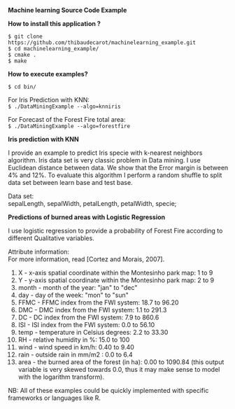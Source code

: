 **Machine learning Source Code Example**

**How to install this application ?**  

`$ git clone https://github.com/thibaudecarot/machinelearning_example.git`  
`$ cd machinelearning_example/  `  
`$ cmake .  `  
`$ make  `  

**How to execute examples?**  

`$ cd bin/`  

For Iris Prediction with KNN:  
`$ ./DataMiningExample --algo=knniris`  

For Forecast of the Forest Fire total area:   
`$ ./DataMiningExample --algo=forestfire`  

**Iris prediction with KNN** 

I provide an example to predict Iris specie with k-nearest neighbors algorithm. Iris data set is very classic problem in Data mining.
I use Euclidean distance between data. We show that the Error margin is between 4% and 12%.
To evaluate this algorithm I perform a random shuffle to split data set between learn base and test base.

Data set:  
sepalLength, sepalWidth, petalLength, petalWidth, specie;

**Predictions of burned areas with Logistic Regression** 

I use logistic regression to provide a probability of Forest Fire according to different Qualitative variables.

Attribute information:  
   For more information, read [Cortez and Morais, 2007].
   1. X - x-axis spatial coordinate within the Montesinho park map: 1 to 9
   2. Y - y-axis spatial coordinate within the Montesinho park map: 2 to 9
   3. month - month of the year: "jan" to "dec" 
   4. day - day of the week: "mon" to "sun"
   5. FFMC - FFMC index from the FWI system: 18.7 to 96.20
   6. DMC - DMC index from the FWI system: 1.1 to 291.3 
   7. DC - DC index from the FWI system: 7.9 to 860.6 
   8. ISI - ISI index from the FWI system: 0.0 to 56.10
   9. temp - temperature in Celsius degrees: 2.2 to 33.30
   10. RH - relative humidity in %: 15.0 to 100
   11. wind - wind speed in km/h: 0.40 to 9.40 
   12. rain - outside rain in mm/m2 : 0.0 to 6.4 
   13. area - the burned area of the forest (in ha): 0.00 to 1090.84 
   (this output variable is very skewed towards 0.0, thus it may make
    sense to model with the logarithm transform). 



NB: All of these examples could be quickly implemented with specific frameworks or languages like R.